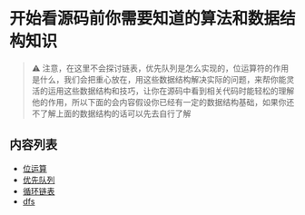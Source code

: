 # 开始看源码前你需要知道的算法和数据结构知识

> :warning: 注意，在这里不会探讨链表，优先队列是怎么实现的，位运算符的作用是什么，我们会把重心放在，用这些数据结构解决实际的问题，来帮你能灵活的运用这些数据结构和技巧，让你在源码中看到相关代码时能轻松的理解他的作用，所以下面的会内容假设你已经有一定的数据结构基础，如果你还不了解上面的数据结构的话可以先去自行了解


## 内容列表
- [位运算](./bit-manipulation.md)
- [优先队列](./priority-queue.md)
- [循环链表](./circular-linked-list.md)
- [dfs](./dfs.md)